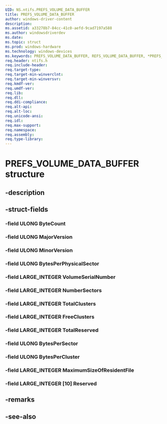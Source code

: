 ```yaml
---
UID: NS.ntifs.PREFS_VOLUME_DATA_BUFFER
title: PREFS_VOLUME_DATA_BUFFER
author: windows-driver-content
description: 
ms.assetid: a33278b7-84cc-41c0-aefd-9cad7197a588
ms.author: windowsdriverdev
ms.date: 
ms.topic: struct
ms.prod: windows-hardware
ms.technology: windows-devices
ms.keywords: PREFS_VOLUME_DATA_BUFFER, REFS_VOLUME_DATA_BUFFER, *PREFS_VOLUME_DATA_BUFFER
req.header: ntifs.h
req.include-header:
req.target-type:
req.target-min-winverclnt:
req.target-min-winversvr:
req.kmdf-ver:
req.umdf-ver:
req.lib:
req.dll:
req.ddi-compliance:
req.alt-api:
req.alt-loc:
req.unicode-ansi:
req.idl:
req.max-support:
req.namespace:
req.assembly:
req.type-library:
---
```


# PREFS_VOLUME_DATA_BUFFER structure

## -description



## -struct-fields

### -field ULONG ByteCount			
 	
### -field ULONG MajorVersion			
 	
### -field ULONG MinorVersion			
 	
### -field ULONG BytesPerPhysicalSector			
 	
### -field LARGE_INTEGER VolumeSerialNumber			
 	
### -field LARGE_INTEGER NumberSectors			
 	
### -field LARGE_INTEGER TotalClusters			
 	
### -field LARGE_INTEGER FreeClusters			
 	
### -field LARGE_INTEGER TotalReserved			
 	
### -field ULONG BytesPerSector			
 	
### -field ULONG BytesPerCluster			
 	
### -field LARGE_INTEGER MaximumSizeOfResidentFile			
 	
### -field LARGE_INTEGER [10] Reserved			
 	
## -remarks

## -see-also